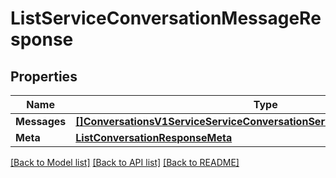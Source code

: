# ListServiceConversationMessageResponse

## Properties

Name | Type | Description | Notes
------------ | ------------- | ------------- | -------------
**Messages** | [**[]ConversationsV1ServiceServiceConversationServiceConversationMessage**](conversations.v1.service.service_conversation.service_conversation_message.md) |  |[optional] 
**Meta** | [**ListConversationResponseMeta**](ListConversationResponse_meta.md) |  |[optional] 

[[Back to Model list]](../README.md#documentation-for-models) [[Back to API list]](../README.md#documentation-for-api-endpoints) [[Back to README]](../README.md)


